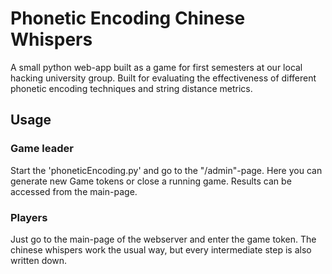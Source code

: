 # Phonetic Encoding Chinese Whispers

A small python web-app built as a game for first semesters at our local hacking university group.
Built for evaluating the effectiveness of different phonetic encoding techniques and string distance metrics.

## Usage
### Game leader
Start the 'phoneticEncoding.py' and go to the "/admin"-page. Here you can generate new Game tokens or close a running
game. Results can be accessed from the main-page.

### Players
Just go to the main-page of the webserver and enter the game token. The chinese whispers work the usual way, but every
intermediate step is also written down.

